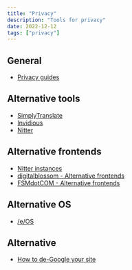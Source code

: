 ```yaml
---
title: "Privacy"
description: "Tools for privacy"
date: 2022-12-12
tags: ["privacy"]
---
```


<CC>

<div>

## General

- [Privacy guides](https://www.privacyguides.org/tools/)

</div>

<div>

## Alternative tools

- [SimplyTranslate](https://simplytranslate.org/)
- [Invidious](https://invidious.snopyta.org/)
- [Nitter](https://nitter.net/)

</div>

<div>

## Alternative frontends

- [Nitter instances](https://github.com/xnaas/nitter-instances)
- [digitalblossom - Alternative frontends](https://github.com/digitalblossom/alternative-frontends)
- [FSMdotCOM - Alternative frontends](https://gitlab.com/FSMdotCOM/foss-front-ends-and-alternatives)

</div>

<div>

## Alternative OS

- [/e/OS](https://doc.e.foundation/)

</div>

<div>

## Alternative

- [How to de-Google your site](https://markosaric.com/degoogleify/)

</div>

</CC>
